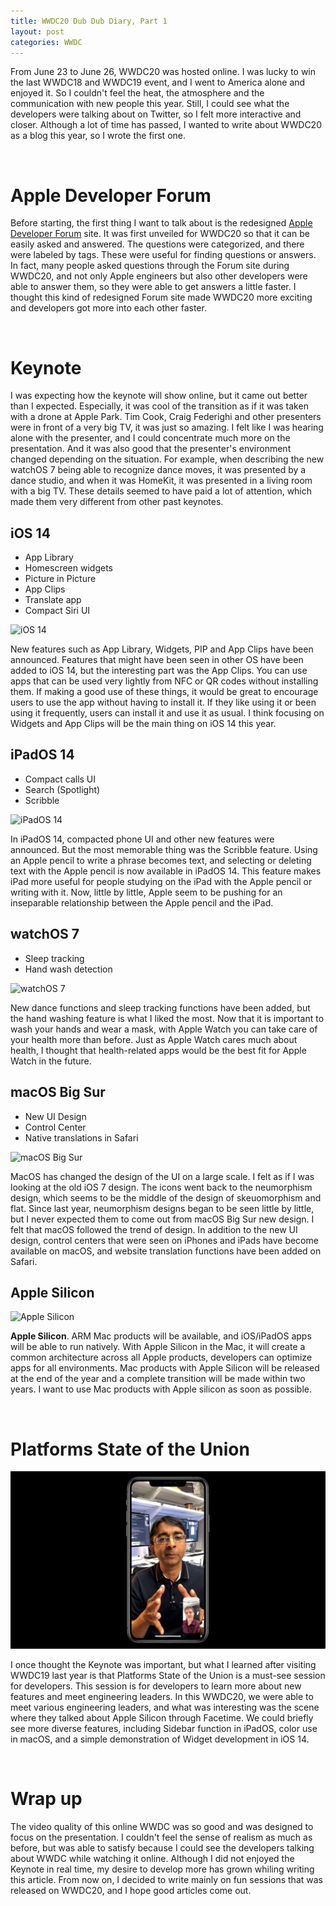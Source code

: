 ```yaml
---
title: WWDC20 Dub Dub Diary, Part 1
layout: post
categories: WWDC
---
```


From June 23 to June 26, WWDC20 was hosted online. I was lucky to win the last WWDC18 and WWDC19 event, and I went to America alone and enjoyed it. So I couldn't feel the heat, the atmosphere and the communication with new people this year. Still, I could see what the developers were talking about on Twitter, so I felt more interactive and closer. Although a lot of time has passed, I wanted to write about WWDC20 as a blog this year, so I wrote the first one.

<br>

# Apple Developer Forum

Before starting, the first thing I want to talk about is the redesigned [Apple Developer Forum](https://developer.apple.com/forums/) site. It was first unveiled for WWDC20 so that it can be easily asked and answered. The questions were categorized, and there were labeled by tags. These were useful for finding questions or answers. In fact, many people asked questions through the Forum site during WWDC20, and not only Apple engineers but also other developers were able to answer them, so they were able to get answers a little faster. I thought this kind of redesigned Forum site made WWDC20 more exciting and developers got more into each other faster.

<br>

# Keynote

I was expecting how the keynote will show online, but it came out better than I expected. Especially, it was cool of the transition as if it was taken with a drone at Apple Park. Tim Cook, Craig Federighi and other presenters were in front of a very big TV, it was just so amazing.  I felt like I was hearing alone with the presenter, and I could concentrate much more on the presentation. And it was also good that the presenter's environment changed depending on the situation. For example, when describing the new watchOS 7 being able to recognize dance moves, it was presented by a dance studio, and when it was HomeKit, it was presented in a living room with a big TV. These details seemed to have paid a lot of attention, which made them very different from other past keynotes.

## iOS 14

- App Library
- Homescreen widgets
- Picture in Picture
- App Clips
- Translate app
- Compact Siri UI

![iOS 14](/assets/img/2020/07/20/image1.png)


New features such as App Library, Widgets, PIP and App Clips have been announced. Features that might have been seen in other OS have been added to iOS 14, but the interesting part was the App Clips. You can use apps that can be used very lightly from NFC or QR codes without installing them. If making a good use of these things, it would be great to encourage users to use the app without having to install it. If they like using it or been using it frequently, users can install it and use it as usual. I think focusing on Widgets and App Clips will be the main thing on iOS 14 this year.

## iPadOS 14

- Compact calls UI
- Search (Spotlight)
- Scribble

![iPadOS 14](/assets/img/2020/07/20/image2.png)

In iPadOS 14, compacted phone UI and other new features were announced. But the most memorable thing was the Scribble feature. Using an Apple pencil to write a phrase becomes text, and selecting or deleting text with the Apple pencil is now available in iPadOS 14. This feature makes iPad more useful for people studying on the iPad with the Apple pencil or writing with it. Now, little by little, Apple seem to be pushing for an inseparable relationship between the Apple pencil and the iPad.

## watchOS 7

- Sleep tracking
- Hand wash detection

![watchOS 7](/assets/img/2020/07/20/image3.png)

New dance functions and sleep tracking functions have been added, but the hand washing feature is what I liked the most. Now that it is important to wash your hands and wear a mask, with Apple Watch you can take care of your health more than before. Just as Apple Watch cares much about health, I thought that health-related apps would be the best fit for Apple Watch in the future.

## macOS Big Sur

- New UI Design
- Control Center
- Native translations in Safari

![macOS Big Sur](/assets/img/2020/07/20/image4.png)

MacOS has changed the design of the UI on a large scale. I felt as if I was looking at the old iOS 7 design. The icons went back to the neumorphism design, which seems to be the middle of the design of skeuomorphism and flat. Since last year, neumorphism designs began to be seen little by little, but I never expected them to come out from macOS Big Sur new design. I felt that macOS followed the trend of design. In addition to the new UI design, control centers that were seen on iPhones and iPads have become available on macOS, and website translation functions have been added on Safari.

## Apple Silicon

![Apple Silicon](/assets/img/2020/07/20/image5.png)

**Apple Silicon**. ARM Mac products will be available, and iOS/iPadOS apps will be able to run natively. With Apple Silicon in the Mac, it will create a common architecture across all Apple products, developers can optimize apps for all environments. Mac products with Apple Silicon will be released at the end of the year and a complete transition will be made within two years. I want to use Mac products with Apple silicon as soon as possible.

<br>

# Platforms State of the Union

![Platforms State of the Union](/assets/img/2020/07/20/image6.png)

I once thought the Keynote was important, but what I learned after visiting WWDC19 last year is that Platforms State of the Union is a must-see session for developers. This session is for developers to learn more about new features and meet engineering leaders. In this WWDC20, we were able to meet various engineering leaders, and what was interesting was the scene where they talked about Apple Silicon through Facetime. We could briefly see more diverse features, including Sidebar function in iPadOS, color use in macOS, and a simple demonstration of Widget development in iOS 14.

<br>

# Wrap up

The video quality of this online WWDC was so good and was designed to focus on the presentation. I couldn't feel the sense of realism as much as before, but was able to satisfy because I could see the developers talking about WWDC while watching it online. Although I did not enjoyed the Keynote in real time, my desire to develop more has grown whiling writing this article. From now on, I decided to write mainly on fun sessions that was released on WWDC20, and I hope good articles come out.